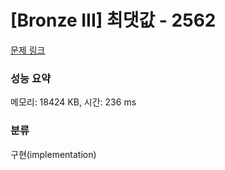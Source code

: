 # [Bronze III] 최댓값 - 2562 

[문제 링크](https://www.acmicpc.net/problem/2562) 

### 성능 요약

메모리: 18424 KB, 시간: 236 ms

### 분류

구현(implementation)

